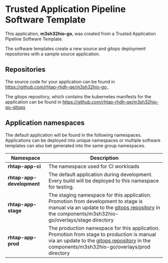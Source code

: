 # Trusted Application Pipeline Software Template

This application, **m3sh32hio-go**, was created from a Trusted Application Pipeline Software Template.

The software templates create a new source and gitops deployment repositories with a sample source application. 

## Repositories

The source code for your application can be found in [https://github.com/rhtap-rhdh-qe/m3sh32hio-go ](https://github.com/rhtap-rhdh-qe/m3sh32hio-go ).
 
The gitops repository, which contains the kubernetes manifests for the application can be found in 
[https://github.com/rhtap-rhdh-qe/m3sh32hio-go-gitops ](https://github.com/rhtap-rhdh-qe/m3sh32hio-go-gitops ) 

## Application namespaces 

The default application will be found in the following namespaces. Applications can be deployed into unique namespaces or multiple software templates can also bet generated into the same group namespaces.  

|  Namespace   |  Description   |  
| -------- | -------- |
| **rhtap-app-ci** | The namespace used for CI workloads |
| **rhtap-app-development** | The default application during development. Every build will be deployed to this namespace for testing. |
| **rhtap-app-stage** | The staging namespace for this application. Promotion from development to stage is manual via an update to the [gitops repository](https://github.com/rhtap-rhdh-qe/m3sh32hio-go-gitops ) in the components/m3sh32hio-go/overlays/stage directory |
| **rhtap-app-prod** | The production namespace for this application. Promotion from stage to production is manual via an update to the [gitops repository](https://github.com/rhtap-rhdh-qe/m3sh32hio-go-gitops ) in the components/m3sh32hio-go/overlays/prod directory |